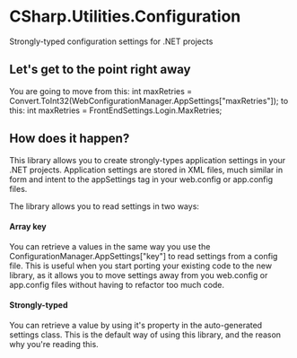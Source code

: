 # CSharp.Utilities.Configuration
Strongly-typed configuration settings for .NET projects

## Let's get to the point right away
You are going to move from this:
        int maxRetries = Convert.ToInt32(WebConfigurationManager.AppSettings["maxRetries"]);
to this:
        int maxRetries = FrontEndSettings.Login.MaxRetries;

## How does it happen?
This library allows you to create strongly-types application settings in your .NET projects.
Application settings are stored in XML files, much similar in form and intent to the appSettings tag in your web.config or app.config files.

The library allows you to read settings in two ways:
#### Array key
You can retrieve a values in the same way you use the ConfigurationManager.AppSettings["key"] to read settings from a config file.
This is useful when you start porting your existing code to the new library, as it allows you to move settings away from you web.config or app.config files without having to refactor too much code.

#### Strongly-typed
You can retrieve a value by using it's property in the auto-generated settings class.
This is the default way of using this library, and the reason why you're reading this.
